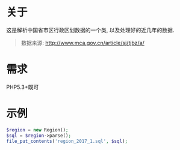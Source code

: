 # 关于

这是解析中国省市区行政区划数据的一个类, 以及处理好的近几年的数据. 

> 数据来源: http://www.mca.gov.cn/article/sj/tjbz/a/


# 需求

PHP5.3+既可


# 示例

```php
$region = new Region();
$sql = $region->parse();
file_put_contents('region_2017_1.sql', $sql);
```
